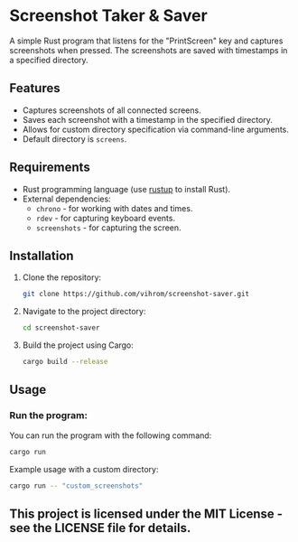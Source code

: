# Screenshot Taker & Saver 

A simple Rust program that listens for the "PrintScreen" key and captures screenshots when pressed. The screenshots are saved with timestamps in a specified directory.

## Features

- Captures screenshots of all connected screens.
- Saves each screenshot with a timestamp in the specified directory.
- Allows for custom directory specification via command-line arguments.
- Default directory is `screens`.

## Requirements

- Rust programming language (use [rustup](https://rustup.rs/) to install Rust).
- External dependencies:
  - `chrono` - for working with dates and times.
  - `rdev` - for capturing keyboard events.
  - `screenshots` - for capturing the screen.

## Installation

1. Clone the repository:

    ```bash
    git clone https://github.com/vihrom/screenshot-saver.git
    ```

2. Navigate to the project directory:

    ```bash
    cd screenshot-saver
    ```

3. Build the project using Cargo:

    ```bash
    cargo build --release
    ```

## Usage

### Run the program:

You can run the program with the following command:

```bash
cargo run
```

Example usage with a custom directory:
    
```bash
cargo run -- "custom_screenshots"
```

## This project is licensed under the MIT License - see the LICENSE file for details.

